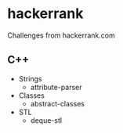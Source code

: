 # hackerrank

Challenges from hackerrank.com

## C++

* Strings
    * attribute-parser
* Classes
    * abstract-classes
* STL
    * deque-stl
